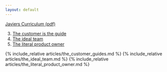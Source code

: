 ```yaml
---
layout: default
---
```

[Javiers Curriculum (pdf)](cv/JavierUbillos-CV2017-10-02.pdf)

3. [The customer is the guide](#the_customer_is_the_guide)
2. [The ideal team](#the_ideal_team)
1. [The literal product owner](#the_literal_product_owner)


<a name="the_customer_is_the_guide" />
{% include_relative articles/the_customer_guides.md %}

<a name="the_ideal_team" />
{% include_relative articles/the_ideal_team.md %}

<a name="the_literal_product_owner" />
{% include_relative articles/the_literal_product_owner.md %}
